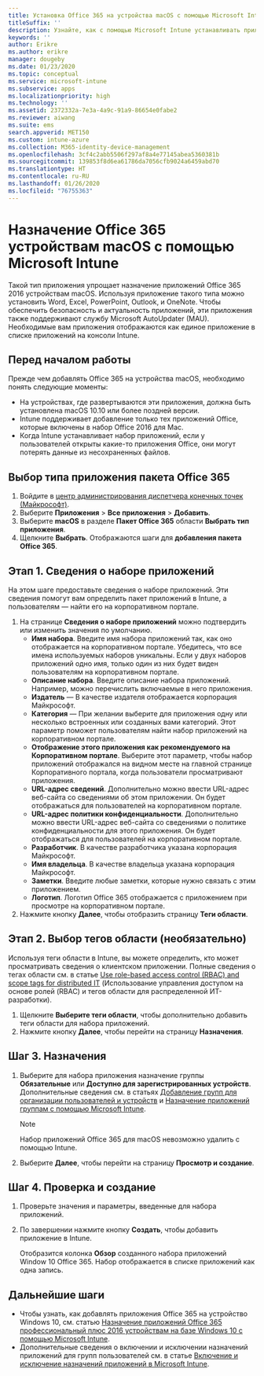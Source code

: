 ```yaml
---
title: Установка Office 365 на устройства macOS с помощью Microsoft Intune
titleSuffix: ''
description: Узнайте, как с помощью Microsoft Intune устанавливать приложения Office 365 на устройствах с macOS.
keywords: ''
author: Erikre
ms.author: erikre
manager: dougeby
ms.date: 01/23/2020
ms.topic: conceptual
ms.service: microsoft-intune
ms.subservice: apps
ms.localizationpriority: high
ms.technology: ''
ms.assetid: 2372332a-7e3a-4a9c-91a9-86654e0fabe2
ms.reviewer: aiwang
ms.suite: ems
search.appverid: MET150
ms.custom: intune-azure
ms.collection: M365-identity-device-management
ms.openlocfilehash: 3cf4c2abb5506f297af8a4e77145abea5360381b
ms.sourcegitcommit: 139853f8d6ea61786da7056cfb9024a6459abd70
ms.translationtype: HT
ms.contentlocale: ru-RU
ms.lasthandoff: 01/26/2020
ms.locfileid: "76755363"
---
```

# <a name="assign-office-365-to-macos-devices-with-microsoft-intune"></a>Назначение Office 365 устройствам macOS с помощью Microsoft Intune

Такой тип приложения упрощает назначение приложений Office 365 2016 устройствам macOS. Используя приложение такого типа можно установить Word, Excel, PowerPoint, Outlook, и OneNote. Чтобы обеспечить безопасность и актуальность приложений, эти приложения также поддерживают службу Microsoft AutoUpdater (MAU). Необходимые вам приложения отображаются как единое приложение в списке приложений на консоли Intune.


## <a name="before-you-start"></a>Перед началом работы

Прежде чем добавлять Office 365 на устройства macOS, необходимо понять следующие моменты:

- На устройствах, где развертываются эти приложения, должна быть установлена macOS 10.10 или более поздней версии.
- Intune поддерживает добавление только тех приложений Office, которые включены в набор Office 2016 для Mac.
- Когда Intune устанавливает набор приложений, если у пользователей открыты какие-то приложения Office, они могут потерять данные из несохраненных файлов.

## <a name="select-the-office-365-suite-app-type"></a>Выбор типа приложения пакета Office 365

1. Войдите в [центр администрирования диспетчера конечных точек (Майкрософт)](https://go.microsoft.com/fwlink/?linkid=2109431).
2. Выберите **Приложения** > **Все приложения** > **Добавить**.
3. Выберите **macOS** в разделе **Пакет Office 365** области **Выбрать тип приложения**.
4. Щелкните **Выбрать**. Отображаются шаги для **добавления пакета Office 365**.

## <a name="step-1---app-suite-information"></a>Этап 1. Сведения о наборе приложений

На этом шаге предоставьте сведения о наборе приложений. Эти сведения помогут вам определить пакет приложений в Intune, а пользователям — найти его на корпоративном портале.

1. На странице **Сведения о наборе приложений** можно подтвердить или изменить значения по умолчанию.
    - **Имя набора**. Введите имя набора приложений так, как оно отображается на корпоративном портале. Убедитесь, что все имена используемых наборов уникальны. Если у двух наборов приложений одно имя, только один из них будет виден пользователям на корпоративном портале.
    - **Описание набора**. Введите описание набора приложений. Например, можно перечислить включаемые в него приложения.
    - **Издатель** — В качестве издателя отображается корпорация Майкрософт.
    - **Категория** — При желании выберите для приложения одну или несколько встроенных или созданных вами категорий. Этот параметр поможет пользователям найти набор приложений на корпоративном портале.
    - **Отображение этого приложения как рекомендуемого на Корпоративном портале**. Выберите этот параметр, чтобы набор приложений отображался на видном месте на главной странице Корпоративного портала, когда пользователи просматривают приложения.
    - **URL-адрес сведений**. Дополнительно можно ввести URL-адрес веб-сайта со сведениями об этом приложении. Он будет отображаться для пользователей на корпоративном портале.
    - **URL-адрес политики конфиденциальности**. Дополнительно можно ввести URL-адрес веб-сайта со сведениями о политике конфиденциальности для этого приложения. Он будет отображаться для пользователей на корпоративном портале.
    - **Разработчик**. В качестве разработчика указана корпорация Майкрософт.
    - **Имя владельца**. В качестве владельца указана корпорация Майкрософт.
    - **Заметки**. Введите любые заметки, которые нужно связать с этим приложением.
    - **Логотип**. Логотип Office 365 отображается с приложением при просмотре на корпоративном портале.
2. Нажмите кнопку **Далее**, чтобы отобразить страницу **Теги области**.

## <a name="step-2---select-scope-tags-optional"></a>Этап 2. Выбор тегов области (необязательно)
Используя теги области в Intune, вы можете определить, кто может просматривать сведения о клиентском приложении. Полные сведения о тегах области см. в статье [Use role-based access control (RBAC) and scope tags for distributed IT](../fundamentals/scope-tags.md) (Использование управления доступом на основе ролей (RBAC) и тегов области для распределенной ИТ-разработки).

1. Щелкните **Выберите теги области**, чтобы дополнительно добавить теги области для набора приложений. 
2. Нажмите кнопку **Далее**, чтобы перейти на страницу **Назначения**.

## <a name="step-3---assignments"></a>Шаг 3. Назначения

1. Выберите для набора приложения назначение группы **Обязательные** или **Доступно для зарегистрированных устройств**. Дополнительные сведения см. в статьях [Добавление групп для организации пользователей и устройств](~/fundamentals/groups-add.md) и [Назначение приложений группам с помощью Microsoft Intune](apps-deploy.md).

    >[!Note]
    > Набор приложений Office 365 для macOS невозможно удалить с помощью Intune.

2. Выберите **Далее**, чтобы перейти на страницу **Просмотр и создание**. 

## <a name="step-4---review--create"></a>Шаг 4. Проверка и создание

1. Проверьте значения и параметры, введенные для набора приложений.
2. По завершении нажмите кнопку **Создать**, чтобы добавить приложение в Intune.

    Отобразится колонка **Обзор** созданного набора приложений Window 10 Office 365. Набор отображается в списке приложений как одна запись.

## <a name="next-steps"></a>Дальнейшие шаги

- Чтобы узнать, как добавлять приложения Office 365 на устройство Windows 10, см. статью [Назначение приложений Office 365 профессиональный плюс 2016 устройствам на базе Windows 10 с помощью Microsoft Intune](apps-add-office365.md).
- Дополнительные сведения о включении и исключении назначений приложений для групп пользователей см. в статье [Включение и исключение назначений приложений в Microsoft Intune](apps-inc-exl-assignments.md).
